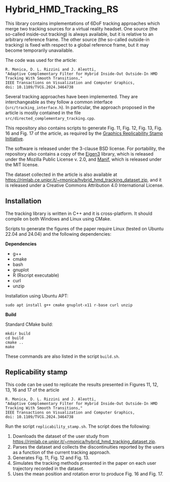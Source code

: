 Hybrid_HMD_Tracking_RS
======================

This library contains implementations of 6DoF tracking approaches which merge two tracking sources for a virtual reality headset. One source (the so-called inside-out tracking) is always available, but it is relative to an arbitrary reference frame. The other source (the so-called outside-in tracking) is fixed with respect to a global reference frame, but it may become temporarily unavailable.

The code was used for the article:

```
R. Monica, D. L. Rizzini and J. Aleotti,
"Adaptive Complementary Filter for Hybrid Inside-Out Outside-In HMD Tracking With Smooth Transitions,"
IEEE Transactions on Visualization and Computer Graphics,
doi: 10.1109/TVCG.2024.3464738
```

Several tracking approaches have been implemented. They are interchangeable as they follow a common interface (`src/tracking_interface.h`).
In particular, the approach proposed in the article is mostly contained in the file `src/directed_complementary_tracking.cpp`.

This repository also contains scripts to generate Fig. 11, Fig. 12, Fig. 13, Fig. 16 and Fig. 17 of the article, as required by the [Graphics Replicability Stamp Initiative](https://www.replicabilitystamp.org/).

The software is released under the 3-clause BSD license. For portability, the repository also contains a copy of the [Eigen3](https://eigen.tuxfamily.org/) library, which is released under the Mozilla Public License v. 2.0, and [Manif](https://artivis.github.io/manif/), which is released under the MIT license.

The dataset collected in the article is also available at <https://rimlab.ce.unipr.it/~rmonica/hybrid_hmd_tracking_dataset.zip>, and it is released under a Creative Commons Attribution 4.0 International License.

Installation
------------

The tracking library is written in C++ and it is cross-platform. It should compile on both Windows and Linux using CMake.

Scripts to generate the figures of the paper require Linux (tested on Ubuntu 22.04 and 24.04) and the following dependencies:

**Dependencies**

- g++
- cmake
- bash
- gnuplot
- R (Rscript executable)
- curl
- unzip

Installation using Ubuntu APT:
```
sudo apt install g++ cmake gnuplot-x11 r-base curl unzip
```

**Build**

Standard CMake build:

```
mkdir build
cd build
cmake ..
make
```

These commands are also listed in the script `build.sh`.

Replicability stamp
-------------------

This code can be used to replicate the results presented in Figures 11, 12, 13, 16 and 17 of the article
```
R. Monica, D. L. Rizzini and J. Aleotti,
"Adaptive Complementary Filter for Hybrid Inside-Out Outside-In HMD Tracking With Smooth Transitions," 
IEEE Transactions on Visualization and Computer Graphics,
doi: 10.1109/TVCG.2024.3464738
```

Run the script `replicability_stamp.sh`.
The script does the following:

1. Downloads the dataset of the user study from <https://rimlab.ce.unipr.it/~rmonica/hybrid_hmd_tracking_dataset.zip>.
2. Parses the dataset and collects the discontinuities reported by the users as a function of the current tracking approach.
3. Generates Fig. 11, Fig. 12 and Fig. 13.
4. Simulates the tracking methods presented in the paper on each user trajectory recorded in the dataset.
5. Uses the mean position and rotation error to produce Fig. 16 and Fig. 17.

